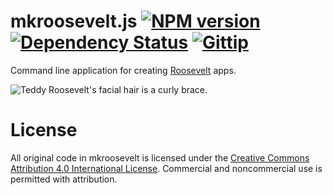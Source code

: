 mkroosevelt.js [![NPM version](https://badge.fury.io/js/mkroosevelt.png)](http://badge.fury.io/js/roosevelt) [![Dependency Status](https://gemnasium.com/kethinov/mkroosevelt.png)](https://gemnasium.com/kethinov/roosevelt) [![Gittip](http://img.shields.io/gittip/kethinov.png)](https://www.gittip.com/kethinov/)
===

Command line application for creating [Roosevelt](https://github.com/kethinov/roosevelt) apps.

![Teddy Roosevelt's facial hair is a curly brace.](https://raw.github.com/kethinov/mkroosevelt/master/sampleApp/statics/images/teddy.jpg "Teddy Roosevelt's facial hair is a curly brace.")

License
===

All original code in mkroosevelt is licensed under the [Creative Commons Attribution 4.0 International License](http://creativecommons.org/licenses/by/4.0/). Commercial and noncommercial use is permitted with attribution.